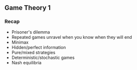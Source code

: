 ## Game Theory 1 

### Recap
- Prisoner's dilemma
- Repeated games unravel when you know when they will end
- Minimax 
- Hidden/perfect information
- Pure/mixed strategies
- Deterministic/stochastic games
- Nash equilibria